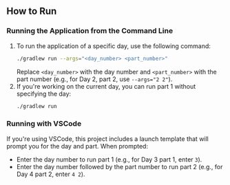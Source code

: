 ## How to Run

### Running the Application from the Command Line

1. To run the application of a specific day, use the following command:
    ```bash
    ./gradlew run --args="<day_number> <part_number>"
    ```
      Replace `<day_number>` with the day number and `<part_number>` with the part number (e.g., for Day 2, part 2, use `--args="2 2"`).
2. If you're working on the current day, you can run part 1 without specifying the day:
    ```bash
    ./gradlew run
    ```

### Running with VSCode

If you're using VSCode, this project includes a launch template that will prompt you for the day and part. When prompted:

- Enter the day number to run part 1 (e.g., for Day 3 part 1, enter `3`).
- Enter the day number followed by the part number to run part 2 (e.g., for Day 4 part 2, enter `4 2`).
